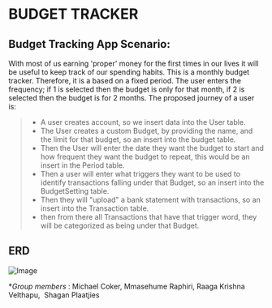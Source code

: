 # BUDGET TRACKER 

## Budget Tracking App Scenario: 
With most of us earning 'proper' money for the first times in our lives it will be useful to keep track of our spending habits. This is a monthly budget tracker. Therefore, it is a based on a fixed period. 
The user enters the frequency; if 1 is selected then the budget is only for that month, if 2 is selected then the budget is for 2 months. The proposed journey of a user is: 
> - A user creates account, so we insert data into the User table.
> - The User creates a custom Budget, by providing the name, and the limit for that budget, so an insert into the budget table.
> - Then the User will enter the date they want the budget to start and how frequent they want the budget to repeat, this would be an insert in the Period table.
> - Then a user will enter what triggers they want to be used to identify transactions falling under that Budget, so an insert into the BudgetSetting table.
> - Then they will "upload" a bank statement with transactions, so an insert into the Transaction table.
> - then from there all Transactions that have that trigger word, they will be categorized as being under that Budget. 

## ERD
![Image]("./Images/FinalERD.png")



**Group members* : Michael Coker, Mmasehume Raphiri, Raaga Krishna Velthapu,  Shagan Plaatjies
